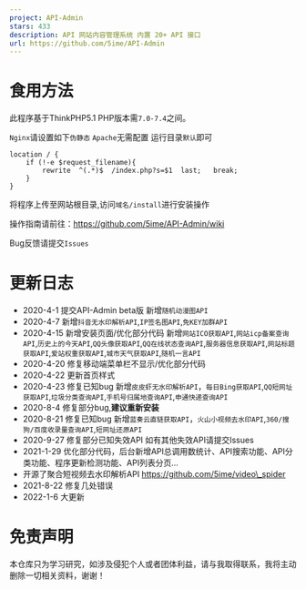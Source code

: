 ```yaml
---
project: API-Admin
stars: 433
description: API 网站内容管理系统 内置 20+ API 接口
url: https://github.com/5ime/API-Admin
---
```


食用方法
====

此程序基于ThinkPHP5.1 PHP版本需`7.0-7.4`之间。

`Nginx`请设置如下`伪静态` `Apache`无需配置 运行目录`默认`即可

```
location / {
	if (!-e $request_filename){
		rewrite  ^(.*)$  /index.php?s=$1  last;   break;
	}
}
```

将程序上传至网站根目录,访问`域名/install`进行安装操作

操作指南请前往：https://github.com/5ime/API-Admin/wiki

Bug反馈请提交`Issues`

更新日志
====

-   2020-4-1 提交API-Admin beta版 新增`随机动漫图API`
-   2020-4-7 新增`抖音无水印解析API`,`IP签名图API`,`免KEY加群API`
-   2020-4-15 新增安装页面/优化部分代码 新增`网站ICO获取API`,`网站icp备案查询API`,`历史上的今天API`,`QQ头像获取API`,`QQ在线状态查询API`,`服务器信息获取API`,`网站标题获取API`,`爱站权重获取API`,`城市天气获取API`,`随机一言API`
-   2020-4-20 修复移动端菜单栏不显示/优化部分代码
-   2020-4-22 更新首页样式
-   2020-4-23 修复已知bug 新增`皮皮虾无水印解析API`，`每日Bing获取API`,`QQ短网址获取API`,`垃圾分类查询API`,`手机号归属地查询API`,`申通快递查询API`
-   2020-8-4 修复部分bug,**建议重新安装**
-   2020-8-21 修复已知bug 新增`蓝奏云直链获取API`，`火山小视频去水印API`,`360/搜狗/百度收录量查询API`,`短网址还原API`
-   2020-9-27 修复部分已知失效API 如有其他失效API请提交Issues
-   2021-1-29 优化部分代码，后台新增API总调用数统计、API搜索功能、API分类功能、程序更新检测功能、API列表分页...
-   开源了聚合短视频去水印解析API https://github.com/5ime/video\_spider
-   2021-8-22 修复几处错误
-   2022-1-6 大更新

免责声明
====

本仓库只为学习研究，如涉及侵犯个人或者团体利益，请与我取得联系，我将主动删除一切相关资料，谢谢！
